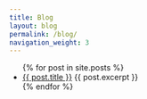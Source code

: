 ```yaml
---
title: Blog
layout: blog
permalink: /blog/
navigation_weight: 3
---
```

<section id="myLoop" class="loop">
<ul>
    {% for post in site.posts %}
      <li>
        <a href="{{ post.url }}">{{ post.title }}</a>
        {{ post.excerpt }}
      </li>
    {% endfor %}
</ul>
</section>